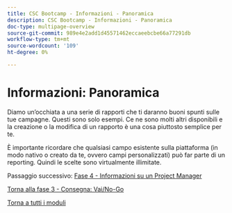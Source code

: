 ```yaml
---
title: CSC Bootcamp - Informazioni - Panoramica
description: CSC Bootcamp - Informazioni - Panoramica
doc-type: multipage-overview
source-git-commit: 989e4e2add1d45571462eccaeebcbe66a77291db
workflow-type: tm+mt
source-wordcount: '109'
ht-degree: 0%

---
```


# Informazioni: Panoramica

Diamo un’occhiata a una serie di rapporti che ti daranno buoni spunti sulle tue campagne.  Questi sono solo esempi.  Ce ne sono molti altri disponibili e la creazione o la modifica di un rapporto è una cosa piuttosto semplice per te.

È importante ricordare che qualsiasi campo esistente sulla piattaforma (in modo nativo o creato da te, ovvero campi personalizzati) può far parte di un reporting.  Quindi le scelte sono virtualmente illimitate.

Passaggio successivo: [Fase 4 - Informazioni su un Project Manager](./project-manager.md)

[Torna alla fase 3 - Consegna: Vai/No-Go](../delivery/go-nogo.md)

[Torna a tutti i moduli](../../overview.md)
